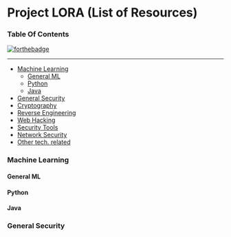 Project LORA (List of Resources)
===================
### Table Of Contents
[![forthebadge](http://forthebadge.com/images/badges/built-with-swag.svg)](http://forthebadge.com)

----------

 - [Machine Learning]()
    - [General ML](#general-ml)
    - [Python](#python)
    - [Java](#java)
 - [General Security]()
 - [Cryptography]()
 - [Reverse Engineering]()
 - [Web Hacking]()
 - [Security Tools]()
 - [Network Security]()
 - [Other tech. related]()

### Machine Learning
#### General ML

#### Python

#### Java

### General Security
